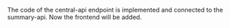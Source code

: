 The code of the central-api endpoint is implemented and connected to the summary-api. Now the frontend will be added. 
